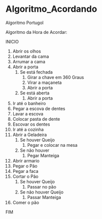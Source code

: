 # Algoritmo_Acordando
Algoritmo Portugol


Algoritmo da Hora de Acordar:

INICIO
1. Abrir os olhos
2. Levantar da cama
3. Arrumar a cama
4. Abrir a porta
	1. Se está fechada
		1. Girar a chave em 360 Graus
		2. Virar a maçaneta
		3. Abrir a porta
	2. Se está aberta
		1. Abrir a porta
5. Ir até o banheiro
6. Pegar a escova de dentes
7. Lavar a escova
8. Colocar pasta de dente
9. Escovar os dentes
10. Ir até a cozinha
11. Abrir a Geladeira
	1. Se houver Queijo
		1. Pegar e colocar na mesa
	2. Se não houver
		1. Pegar Manteiga
12. Abrir armario
13. Pegar o Pão
14. Pegar a faca
15. Cortar o Pão
	1. Se houver Queijo
		1. Passar no pão
	2. Se não houver Queijo
		1. Passar Manteiga
16. Comer o pão

FIM
